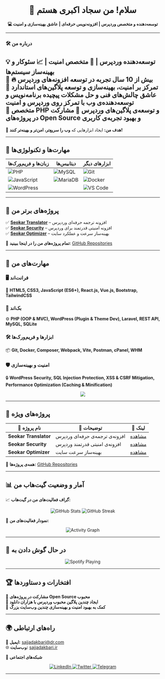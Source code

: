 <h1 align="center">👋 سلام! من سجاد اکبری هستم</h1>

<p align="center">
    <strong>💻 توسعه‌دهنده و متخصص وردپرس | افزونه‌نویس حرفه‌ای | عاشق بهینه‌سازی و امنیت</strong>
</p>

---

### 🛠️ درباره من  

  
💡 **توسعه‌دهنده وردپرس** | 🔐 **متخصص امنیت** | 📈 **سئوکار و بهینه‌ساز سیستم‌ها**  
🎯 **بیش از 10 سال تجربه در توسعه افزونه‌های وردپرس**
🔥 **تمرکز بر امنیت، بهینه‌سازی و توسعه پلاگین‌های استاندارد**
🔹 **عاشق چالش‌های فنی و حل مشکلات پیچیده** **برنامه‌نویس و توسعه‌دهنده‌ی وب با تمرکز روی وردپرس و امنیت**  
🔹 **متخصص PHP و توسعه‌ی پلاگین‌های وردپرس**
🔹 **مشارکت در پروژه‌های Open Source و بهبود تجربه‌ی کاربری**  
---
📢 **هدف من:** ایجاد ابزارهایی که **وب را سریع‌تر، امن‌تر و بهینه‌تر کنند!**

---

## 🚀 **مهارت‌ها و تکنولوژی‌ها**  

| زبان‌ها و فریم‌ورک‌ها | دیتابیس‌ها | ابزارهای دیگر |
|----------------------|------------|---------------|
| ![PHP](https://img.shields.io/badge/-PHP-777BB4?style=flat-square&logo=php&logoColor=white) | ![MySQL](https://img.shields.io/badge/-MySQL-4479A1?style=flat-square&logo=mysql&logoColor=white) | ![Git](https://img.shields.io/badge/-Git-F05032?style=flat-square&logo=git&logoColor=white) |
| ![JavaScript](https://img.shields.io/badge/-JavaScript-F7DF1E?style=flat-square&logo=javascript&logoColor=black) | ![MariaDB](https://img.shields.io/badge/-MariaDB-003545?style=flat-square&logo=mariadb&logoColor=white) | ![Docker](https://img.shields.io/badge/-Docker-2496ED?style=flat-square&logo=docker&logoColor=white) |
| ![WordPress](https://img.shields.io/badge/-WordPress-21759B?style=flat-square&logo=wordpress&logoColor=white) |  | ![VS Code](https://img.shields.io/badge/-VS_Code-007ACC?style=flat-square&logo=visualstudiocode&logoColor=white) |

---

## 📌 **پروژه‌های برتر من**  

✅ **[Seokar Translator](https://github.com/yourusername/seokar-translator)** – افزونه ترجمه حرفه‌ای وردپرس  
✅ **[Seokar Security](https://github.com/yourusername/seokar-security)** – افزونه امنیتی قدرتمند برای وردپرس  
✅ **[Seokar Optimizer](https://github.com/yourusername/seokar-optimizer)** – بهینه‌ساز سرعت و عملکرد سایت  

📂 **تمام پروژه‌های من را در اینجا ببینید:** [GitHub Repositories](https://github.com/yourusername?tab=repositories)    

---

## 🚀 **مهارت‌های من**  

### 🖥 **فرانت‌اند**  
🎨 **HTML5, CSS3, JavaScript (ES6+), React.js, Vue.js, Bootstrap, TailwindCSS**  

### 🔧 **بک‌اند**  
⚙️ **PHP (OOP & MVC), WordPress (Plugin & Theme Dev), Laravel, REST API, MySQL, SQLite**  

### 🛠 **ابزارها و فریم‌ورک‌ها**  
📦 **Git, Docker, Composer, Webpack, Vite, Postman, cPanel, WHM**  

### 🛡 **امنیت و بهینه‌سازی**  
🔒 **WordPress Security, SQL Injection Protection, XSS & CSRF Mitigation, Performance Optimization (Caching & Minification)**  

<p align="center">
    <img src="https://skillicons.dev/icons?i=html,css,js,react,vue,php,wordpress,laravel,mysql,docker,git,webpack" />
</p>

---

## 📂 **پروژه‌های ویژه**  

| 📌 **نام پروژه** | 📜 **توضیحات** | 🔗 **لینک** |
|----------------|--------------|-------------|
| **Seokar Translator** | افزونه‌ی ترجمه‌ی حرفه‌ای وردپرس | [مشاهده](https://github.com/yourusername/seokar-translator) |
| **Seokar Security** | افزونه‌ی امنیتی قدرتمند وردپرس | [مشاهده](https://github.com/yourusername/seokar-security) |
| **Seokar Optimizer** | بهینه‌ساز سرعت سایت | [مشاهده](https://github.com/yourusername/seokar-optimizer) |

📌 **همه‌ی پروژه‌ها:** [GitHub Repositories](https://github.com/yourusername?tab=repositories)  

---

## 📊 **آمار و وضعیت گیت‌هاب من**  

📈 **گراف فعالیت‌های من در گیت‌هاب:**  

<p align="center">
  <img src="https://github-readme-stats.vercel.app/api?username=yourusername&show_icons=true&theme=radical" alt="GitHub Stats" />
  <img src="https://github-readme-streak-stats.herokuapp.com/?user=yourusername&theme=radical" alt="GitHub Streak" />
</p>

📌 **نمودار فعالیت‌های من:**  

<p align="center">
  <img src="https://github-readme-activity-graph.cyclic.app/graph?username=yourusername&theme=react-dark" alt="Activity Graph" />
</p>

---

## 🎵 **در حال گوش دادن به**  

<p align="center">
    <img src="https://spotify-github-profile.vercel.app/api/view?uid=yourspotifyid&cover_image=true&theme=novatorem" alt="Spotify Playing" />
</p>

---

## 🏆 **افتخارات و دستاوردها**  

🏅 **مشارکت در پروژه‌های Open Source محبوب**  
🏅 **ایجاد چندین پلاگین محبوب وردپرس با هزاران دانلود**  
🏅 **کمک به بهبود امنیت و بهینه‌سازی چندین وب‌سایت بزرگ**  

---

## 🌍 **راه‌های ارتباطی**  

📧 **ایمیل:** [sajjadakbari@dr.com](mailto:sajjadakbari@dr.com)  
🌐 **وب‌سایت:** [sajjadakbari.ir](https://sajjadakbari.ir)  

📱 **شبکه‌های اجتماعی**  

<p align="center">
    <a href="https://linkedin.com/in/yourprofile">
        <img src="https://img.shields.io/badge/LinkedIn-%230077B5.svg?style=for-the-badge&logo=linkedin&logoColor=white" alt="LinkedIn" />
    </a>
    <a href="https://twitter.com/yourprofile">
        <img src="https://img.shields.io/badge/Twitter-%231DA1F2.svg?style=for-the-badge&logo=twitter&logoColor=white" alt="Twitter" />
    </a>
    <a href="https://t.me/yourprofile">
        <img src="https://img.shields.io/badge/Telegram-%232CA5E0.svg?style=for-the-badge&logo=telegram&logoColor=white" alt="Telegram" />
    </a>
</p>

---
